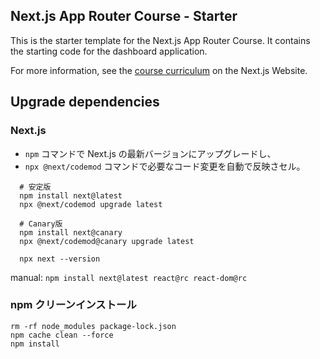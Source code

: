 ## Next.js App Router Course - Starter

This is the starter template for the Next.js App Router Course. It contains the starting code for the dashboard application.

For more information, see the [course curriculum](https://nextjs.org/learn) on the Next.js Website.

## Upgrade dependencies

### Next.js

- `npm` コマンドで Next.js の最新バージョンにアップグレードし、
- `npx @next/codemod` コマンドで必要なコード変更を自動で反映さセル。

```shell
  # 安定版
  npm install next@latest
  npx @next/codemod upgrade latest

  # Canary版
  npm install next@canary
  npx @next/codemod@canary upgrade latest

  npx next --version
```

manual: `npm install next@latest react@rc react-dom@rc`

### npm クリーンインストール

```shell
rm -rf node_modules package-lock.json
npm cache clean --force
npm install
```
